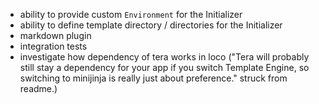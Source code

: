 - ability to provide custom `Environment` for the Initializer
- ability to define template directory / directories for the Initializer
- markdown plugin
- integration tests
- investigate how dependency of tera works in loco ("Tera will probably still stay a dependency for your app if you switch Template Engine, so switching to minijinja is really just about preference." struck from readme.)
